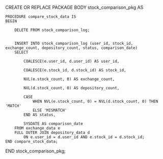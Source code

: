 CREATE OR REPLACE PACKAGE BODY stock_comparison_pkg AS

    
    PROCEDURE compare_stock_data IS
    BEGIN
      
        DELETE FROM stock_comparison_log;

       
        INSERT INTO stock_comparison_log (user_id, stock_id, exchange_count, depository_count, status, comparison_date)
        SELECT 
           
            COALESCE(e.user_id, d.user_id) AS user_id,
           
            COALESCE(e.stock_id, d.stock_id) AS stock_id,
           
            NVL(e.stock_count, 0) AS exchange_count,
          
            NVL(d.stock_count, 0) AS depository_count,
           
            CASE 
                WHEN NVL(e.stock_count, 0) = NVL(d.stock_count, 0) THEN 'MATCH'
                ELSE 'MISMATCH'
            END AS status,
           
            SYSDATE AS comparison_date
        FROM exchange_data e
        FULL OUTER JOIN depository_data d
            ON e.user_id = d.user_id AND e.stock_id = d.stock_id;
    END compare_stock_data;

END stock_comparison_pkg;
